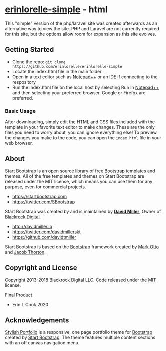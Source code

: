 # [erinlorelle-simple](https://github.com/erinlorelle/erinlorelle-simple) - html
This "simple" version of the php/laravel site was created afterwards as an alternative way to view the site.  PHP and Laravel are not currently required for this site, but the options allow room for expansion as this site evolves.

## Getting Started
* Clone the repo: `git clone https://github.com/erinlorelle/erinlorelle-simple`
* Locate the index.html file in the main folder
* Open in a text editor such as [Notepad++](https://notepad-plus-plus.org/) or an IDE if connecting to the respository
* Run the index.html file on the local host by selecting Run in [Notepad++](https://notepad-plus-plus.org/) and then selecting your preferred browser.  Google or Firefox are preferred.


### Basic Usage

After downloading, simply edit the HTML and CSS files included with the template in your favorite text editor to make changes. These are the only files you need to worry about, you can ignore everything else! To preview the changes you make to the code, you can open the `index.html` file in your web browser.

## About

Start Bootstrap is an open source library of free Bootstrap templates and themes. All of the free templates and themes on Start Bootstrap are released under the MIT license, which means you can use them for any purpose, even for commercial projects.

* https://startbootstrap.com
* https://twitter.com/SBootstrap

Start Bootstrap was created by and is maintained by **[David Miller](http://davidmiller.io/)**, Owner of [Blackrock Digital](http://blackrockdigital.io/).

* http://davidmiller.io
* https://twitter.com/davidmillerskt
* https://github.com/davidtmiller

Start Bootstrap is based on the [Bootstrap](http://getbootstrap.com/) framework created by [Mark Otto](https://twitter.com/mdo) and [Jacob Thorton](https://twitter.com/fat).

## Copyright and License

Copyright 2013-2018 Blackrock Digital LLC. Code released under the [MIT](https://github.com/BlackrockDigital/startbootstrap-stylish-portfolio/blob/gh-pages/LICENSE) license.

Final Product
* Erin L Cook 2020

## Acknowledgements
[Stylish Portfolio](http://startbootstrap.com/template-overviews/stylish-portfolio/) is a responsive, one page portfolio theme for [Bootstrap](http://getbootstrap.com/) created by [Start Bootstrap](http://startbootstrap.com/). The theme features multiple content sections with an off canvas navigation menu.

